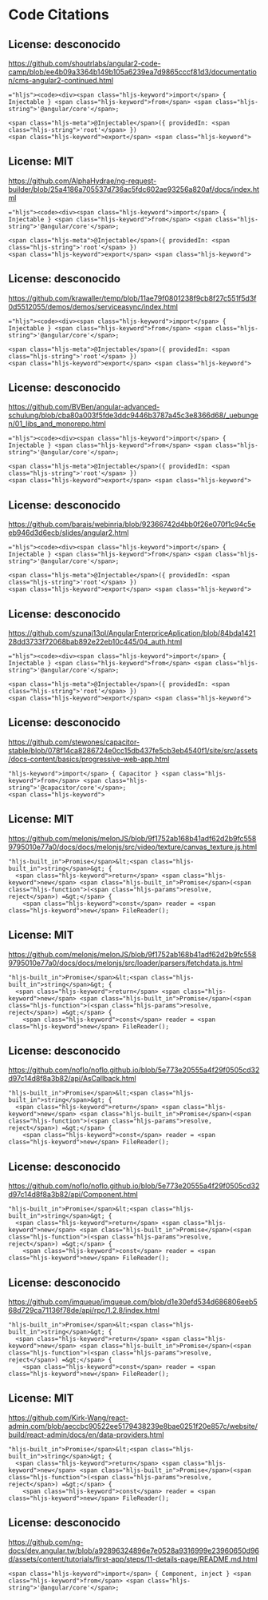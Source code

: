 # Code Citations

## License: desconocido
https://github.com/shoutrlabs/angular2-code-camp/blob/ee4b09a3364b149b105a6239ea7d9865cccf81d3/documentation/cms-angular2-continued.html

```
="hljs"><code><div><span class="hljs-keyword">import</span> { Injectable } <span class="hljs-keyword">from</span> <span class="hljs-string">'@angular/core'</span>;

<span class="hljs-meta">@Injectable</span>({ providedIn: <span class="hljs-string">'root'</span> })
<span class="hljs-keyword">export</span> <span class="hljs-keyword">
```


## License: MIT
https://github.com/AlphaHydrae/ng-request-builder/blob/25a4186a705537d736ac5fdc602ae93256a820af/docs/index.html

```
="hljs"><code><div><span class="hljs-keyword">import</span> { Injectable } <span class="hljs-keyword">from</span> <span class="hljs-string">'@angular/core'</span>;

<span class="hljs-meta">@Injectable</span>({ providedIn: <span class="hljs-string">'root'</span> })
<span class="hljs-keyword">export</span> <span class="hljs-keyword">
```


## License: desconocido
https://github.com/krawaller/temp/blob/11ae79f0801238f9cb8f27c551f5d3f0d5512055/demos/demos/serviceasync/index.html

```
="hljs"><code><div><span class="hljs-keyword">import</span> { Injectable } <span class="hljs-keyword">from</span> <span class="hljs-string">'@angular/core'</span>;

<span class="hljs-meta">@Injectable</span>({ providedIn: <span class="hljs-string">'root'</span> })
<span class="hljs-keyword">export</span> <span class="hljs-keyword">
```


## License: desconocido
https://github.com/BVBen/angular-advanced-schulung/blob/cba80a003f5fde3ddc9446b3787a45c3e8366d68/_uebungen/01_libs_and_monorepo.html

```
="hljs"><code><div><span class="hljs-keyword">import</span> { Injectable } <span class="hljs-keyword">from</span> <span class="hljs-string">'@angular/core'</span>;

<span class="hljs-meta">@Injectable</span>({ providedIn: <span class="hljs-string">'root'</span> })
<span class="hljs-keyword">export</span> <span class="hljs-keyword">
```


## License: desconocido
https://github.com/barais/webinria/blob/92366742d4bb0f26e070f1c94c5eeb946d3d6ecb/slides/angular2.html

```
="hljs"><code><div><span class="hljs-keyword">import</span> { Injectable } <span class="hljs-keyword">from</span> <span class="hljs-string">'@angular/core'</span>;

<span class="hljs-meta">@Injectable</span>({ providedIn: <span class="hljs-string">'root'</span> })
<span class="hljs-keyword">export</span> <span class="hljs-keyword">
```


## License: desconocido
https://github.com/szunaj13pl/AngularEnterpriceAplication/blob/84bda142128dd3733f72068bab892e22eb10c445/04_auth.html

```
="hljs"><code><div><span class="hljs-keyword">import</span> { Injectable } <span class="hljs-keyword">from</span> <span class="hljs-string">'@angular/core'</span>;

<span class="hljs-meta">@Injectable</span>({ providedIn: <span class="hljs-string">'root'</span> })
<span class="hljs-keyword">export</span> <span class="hljs-keyword">
```


## License: desconocido
https://github.com/stewones/capacitor-stable/blob/078f14ca8286724e0cc15db437fe5cb3eb4540f1/site/src/assets/docs-content/basics/progressive-web-app.html

```
"hljs-keyword">import</span> { Capacitor } <span class="hljs-keyword">from</span> <span class="hljs-string">'@capacitor/core'</span>;
<span class="hljs-keyword">
```


## License: MIT
https://github.com/melonjs/melonJS/blob/9f1752ab168b41adf62d2b9fc5589795010e77a0/docs/docs/melonjs/src/video/texture/canvas_texture.js.html

```
"hljs-built_in">Promise</span>&lt;<span class="hljs-built_in">string</span>&gt; {
  <span class="hljs-keyword">return</span> <span class="hljs-keyword">new</span> <span class="hljs-built_in">Promise</span>(<span class="hljs-function">(<span class="hljs-params">resolve, reject</span>) =&gt;</span> {
    <span class="hljs-keyword">const</span> reader = <span class="hljs-keyword">new</span> FileReader();
```


## License: MIT
https://github.com/melonjs/melonJS/blob/9f1752ab168b41adf62d2b9fc5589795010e77a0/docs/docs/melonjs/src/loader/parsers/fetchdata.js.html

```
"hljs-built_in">Promise</span>&lt;<span class="hljs-built_in">string</span>&gt; {
  <span class="hljs-keyword">return</span> <span class="hljs-keyword">new</span> <span class="hljs-built_in">Promise</span>(<span class="hljs-function">(<span class="hljs-params">resolve, reject</span>) =&gt;</span> {
    <span class="hljs-keyword">const</span> reader = <span class="hljs-keyword">new</span> FileReader();
```


## License: desconocido
https://github.com/noflo/noflo.github.io/blob/5e773e20555a4f29f0505cd32d97c14d8f8a3b82/api/AsCallback.html

```
"hljs-built_in">Promise</span>&lt;<span class="hljs-built_in">string</span>&gt; {
  <span class="hljs-keyword">return</span> <span class="hljs-keyword">new</span> <span class="hljs-built_in">Promise</span>(<span class="hljs-function">(<span class="hljs-params">resolve, reject</span>) =&gt;</span> {
    <span class="hljs-keyword">const</span> reader = <span class="hljs-keyword">new</span> FileReader();
```


## License: desconocido
https://github.com/noflo/noflo.github.io/blob/5e773e20555a4f29f0505cd32d97c14d8f8a3b82/api/Component.html

```
"hljs-built_in">Promise</span>&lt;<span class="hljs-built_in">string</span>&gt; {
  <span class="hljs-keyword">return</span> <span class="hljs-keyword">new</span> <span class="hljs-built_in">Promise</span>(<span class="hljs-function">(<span class="hljs-params">resolve, reject</span>) =&gt;</span> {
    <span class="hljs-keyword">const</span> reader = <span class="hljs-keyword">new</span> FileReader();
```


## License: desconocido
https://github.com/imqueue/imqueue.com/blob/d1e30efd534d686806eeb568d729ca71136f78de/api/rpc/1.2.8/index.html

```
"hljs-built_in">Promise</span>&lt;<span class="hljs-built_in">string</span>&gt; {
  <span class="hljs-keyword">return</span> <span class="hljs-keyword">new</span> <span class="hljs-built_in">Promise</span>(<span class="hljs-function">(<span class="hljs-params">resolve, reject</span>) =&gt;</span> {
    <span class="hljs-keyword">const</span> reader = <span class="hljs-keyword">new</span> FileReader();
```


## License: MIT
https://github.com/Kirk-Wang/react-admin.com/blob/aeccbc90522ee5179438239e8bae0251f20e857c/website/build/react-admin/docs/en/data-providers.html

```
"hljs-built_in">Promise</span>&lt;<span class="hljs-built_in">string</span>&gt; {
  <span class="hljs-keyword">return</span> <span class="hljs-keyword">new</span> <span class="hljs-built_in">Promise</span>(<span class="hljs-function">(<span class="hljs-params">resolve, reject</span>) =&gt;</span> {
    <span class="hljs-keyword">const</span> reader = <span class="hljs-keyword">new</span> FileReader();
```


## License: desconocido
https://github.com/ng-docs/dev.angular.tw/blob/a92896324896e7e0528a9316999e23960650d96d/assets/content/tutorials/first-app/steps/11-details-page/README.md.html

```
<span class="hljs-keyword">import</span> { Component, inject } <span class="hljs-keyword">from</span> <span class="hljs-string">'@angular/core'</span>;
```

